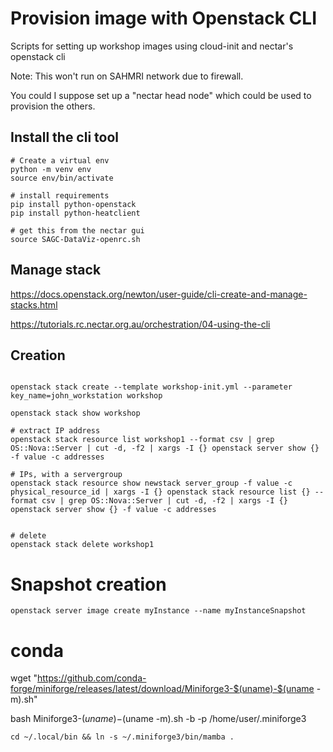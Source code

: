 # Provision image with Openstack CLI


Scripts for setting up workshop images using cloud-init and nectar's openstack cli

Note: This won't run on SAHMRI network due to firewall.

You could I suppose set up a "nectar head node" which could be used to provision the others.


## Install the cli tool

```
# Create a virtual env
python -m venv env
source env/bin/activate

# install requirements
pip install python-openstack
pip install python-heatclient

# get this from the nectar gui
source SAGC-DataViz-openrc.sh 
```


## Manage stack

https://docs.openstack.org/newton/user-guide/cli-create-and-manage-stacks.html

https://tutorials.rc.nectar.org.au/orchestration/04-using-the-cli



## Creation

```

openstack stack create --template workshop-init.yml --parameter key_name=john_workstation workshop

openstack stack show workshop

# extract IP address
openstack stack resource list workshop1 --format csv | grep OS::Nova::Server | cut -d, -f2 | xargs -I {} openstack server show {} -f value -c addresses

# IPs, with a servergroup
openstack stack resource show newstack server_group -f value -c physical_resource_id | xargs -I {} openstack stack resource list {} --format csv | grep OS::Nova::Server | cut -d, -f2 | xargs -I {} openstack server show {} -f value -c addresses


# delete
openstack stack delete workshop1

```

# Snapshot creation

`openstack server image create myInstance --name myInstanceSnapshot`



# conda

wget "https://github.com/conda-forge/miniforge/releases/latest/download/Miniforge3-$(uname)-$(uname -m).sh"

bash Miniforge3-$(uname)-$(uname -m).sh -b -p /home/user/.miniforge3

`cd ~/.local/bin && ln -s ~/.miniforge3/bin/mamba .`
